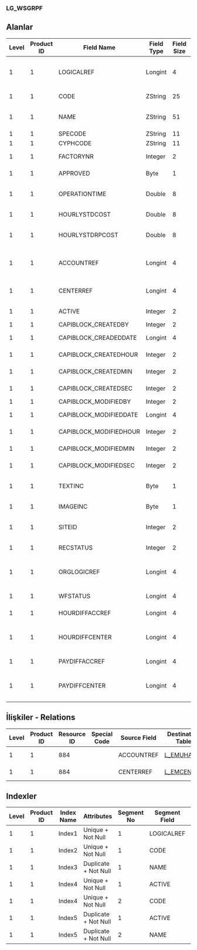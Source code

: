 ### LG_WSGRPF

## Alanlar

**Level**|**Product ID**|**Field Name**|**Field Type**|**Field Size**|**Field Offset**|**Türkçe Açıklama**|**Expression**
-----|-----|-----|-----|-----|-----|-----|-----
1|1|LOGICALREF|Longint|4|0|İş İstasyonu Grubu Log. Ref.|Workstation Group Logical Reference
1|1|CODE|ZString|25|4|İş İstasyonu Grup Kodu|Workstation Group Code
1|1|NAME|ZString|51|29|İş İstasyonu Grup Açıklaması|Workstation Group Description
1|1|SPECODE|ZString|11|80|Özel Kod|Aux. Code
1|1|CYPHCODE|ZString|11|91|Yetki Kodu|Auth. Code
1|1|FACTORYNR|Integer|2|102|Fabrika Numarası|Plant Number
1|1|APPROVED|Byte|1|104|Onay Bilgisi|Approval Info
1|1|OPERATIONTIME|Double|8|105|Günlük Çalışma Saati|Daily Work Hour
1|1|HOURLYSTDCOST|Double|8|113|Saatlik Maliyet|Hourly Cost
1|1|HOURLYSTDRPCOST|Double|8|121|Saatlik Maliyet (RD)|Hourly Cost (Reporting Currency)
1|1|ACCOUNTREF|Longint|4|129|Genel Muhasebe Hesabı Ref.|General Ledger Account Reference
1|1|CENTERREF|Longint|4|133|Masraf Merkezi Ref.|Overhead Pool Reference
1|1|ACTIVE|Integer|2|137|Kullanım durumu|Usage Status
1|1|CAPIBLOCK_CREATEDBY|Integer|2|139|Oluşturan|Created By
1|1|CAPIBLOCK_CREADEDDATE|Longint|4|141|Oluşturulma Tarihi|Created Date
1|1|CAPIBLOCK_CREATEDHOUR|Integer|2|145|Oluşturulma Saati|Created Hour
1|1|CAPIBLOCK_CREATEDMIN|Integer|2|147|Oluşturulma Dakikası|Created Minute
1|1|CAPIBLOCK_CREATEDSEC|Integer|2|149|Oluşturulma Saniyesi|Created Second
1|1|CAPIBLOCK_MODIFIEDBY|Integer|2|151|Değiştiren|Modified By
1|1|CAPIBLOCK_MODIFIEDDATE|Longint|4|153|Değiştirilme Tarihi|Modified Date
1|1|CAPIBLOCK_MODIFIEDHOUR|Integer|2|157|Değiştirilme Saati|Modified Hour
1|1|CAPIBLOCK_MODIFIEDMIN|Integer|2|159|Değiştirilme Dakikası|Modified Minute
1|1|CAPIBLOCK_MODIFIEDSEC|Integer|2|161|Değiştirilme Saniyesi|Modified Second
1|1|TEXTINC|Byte|1|163|Ayrıntılı Açıklama İçerir|Contains Detail Description
1|1|IMAGEINC|Byte|1|164|Resim İçeriyor|Contains Image
1|1|SITEID|Integer|2|165|Veri Merkezi|Data Processing Site
1|1|RECSTATUS|Integer|2|167|Kayıt Durumu|Record Status
1|1|ORGLOGICREF|Longint|4|169|Orijinal Kayıt Log. Ref.|Original Record Logical Reference
1|1|WFSTATUS|Longint|4|173|Kullanımda Değil|Not In Use
1|1|HOURDIFFACCREF|Longint|4|177|EMUHACC LOGICALREF|EMUHACC LOGICALREF
1|1|HOURDIFFCENTER|Longint|4|181|Zaman farkı masraf merkezi|Time Difference Overhead Pool
1|1|PAYDIFFACCREF|Longint|4|185|EMUHACC LOGICALREF|EMUHACC LOGICALREF
1|1|PAYDIFFCENTER|Longint|4|189|Ücret Farkı (Masraf Merkezi)|Fee Difference Overhead Pool

## İlişkiler - Relations

**Level**|**Product ID**|**Resource ID**|**Special Code**|**Source Field**|**Destination Table**|**Destination Field**|**Relation Type**|**Extra Condition**
-----|-----|-----|-----|-----|-----|-----|-----|-----
1|1|884||ACCOUNTREF|[L_EMUHACC](../LG_EMUHACC "L_EMUHACC")|LOGICALREF|one-to-one|
1|1|884||CENTERREF|[L_EMCENTER](../LG_EMCENTER "L_EMCENTER")|LOGICALREF|one-to-one|

## Indexler

**Level**|**Product ID**|**Index Name**|**Attributes**|**Segment No**|**Segment Field**|**Sense**
-----|-----|-----|-----|-----|-----|-----
1|1|Index1|Unique + Not Null|1|LOGICALREF|Ascending
1|1|Index2|Unique + Not Null|1|CODE|Ascending
1|1|Index3|Duplicate + Not Null|1|NAME|Ascending
1|1|Index4|Unique + Not Null|1|ACTIVE|Ascending
1|1|Index4|Unique + Not Null|2|CODE|Ascending
1|1|Index5|Duplicate + Not Null|1|ACTIVE|Ascending
1|1|Index5|Duplicate + Not Null|2|NAME|Ascending
